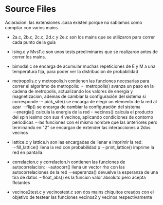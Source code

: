 # Source Files
Aclaracion: las extensiones .casa existen porque no sabiamos como compilar con varios mains.
* 2a.c, 2b.c, 2c.c, 2d.c y 2e.c son los mains que se utilizaron para correr cada punto de la guía
* ising.c y MvsT.c son unos tests preeliminares que se realizaron antes de correr los mains.
* bimodal.c se encarga de acumular muchas repeticiones de E y M a una temperatura fija, para poder ver la distribucion de probabilidad

* metropolis.c y metropolis.h contienen las funciones necesarias para correr el algoritmo de metropolis:
  ⋅⋅⋅ metropolis() avanza un paso en la cadena de metropolis, actualizando los valores de energia y magnetizacion, ademas de cambiar la configuración del sistema si corresponde
⋅⋅⋅ pick_site() se encarga de elegir un elemento de la red al azar
⋅⋅⋅flip() se encarga de cambiar la configuración del sistema
⋅⋅⋅energia() calcula la energia de la red
⋅⋅⋅vecinos() calcula el producto del spin iesimo con sus 4 vecinos, aplicando condiciones de contorno periodicas
⋅⋅⋅las funciones con el mismo nombre que las anteriores pero terminando en "2" se encargan de extender las interacciones a 2dos vecinos

* lattice.c y lattice.h son las encargadas de llenar e imprimir la red:
⋅⋅⋅fill_lattice() llena la red con probabilidad p
⋅⋅⋅print_lattice() imprime la red en pantalla

* correlacion.c y correlacion.h contienen las funciones de autocorrelacion:
⋅⋅⋅autocorr() llena un vector rho con las autocorrelaciones de la red
⋅⋅⋅esperanza() devuelve la esperanza de una tira de datos
⋅⋅⋅float_abs() es la funcion valor absoluto pero acepta flotantes

* vecinos2test.c y vecinostest.c son dos mains chiquitos creados con el objetivo de testear las funciones vecinos2 y vecinos respectivamente
